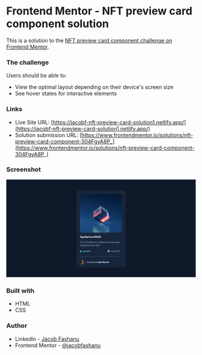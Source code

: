 # Frontend Mentor - NFT preview card component solution

This is a solution to the [NFT preview card component challenge on Frontend Mentor](https://www.frontendmentor.io/challenges/nft-preview-card-component-SbdUL_w0U).


### The challenge

Users should be able to:

- View the optimal layout depending on their device's screen size
- See hover states for interactive elements

### Links

- Live Site URL: [https://jacobf-nft-preview-card-solution1.netlify.app/](https://jacobf-nft-preview-card-solution1.netlify.app/)
- Solution submission URL: [https://www.frontendmentor.io/solutions/nft-preview-card-component-304FgyA8P_](https://www.frontendmentor.io/solutions/nft-preview-card-component-304FgyA8P_)

### Screenshot

![](./screenshot.png)


### Built with

- HTML
- CSS

### Author

- Linkedin - [Jacob Fashanu](https://www.linkedin.com/in/jacob-fashanu/)
- Frontend Mentor - [@jacobfashanu](https://www.frontendmentor.io/profile/jacobfashanu)
